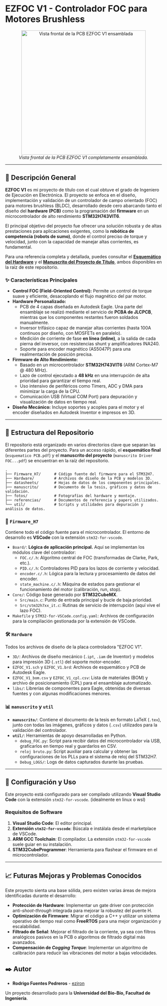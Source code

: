 
# EZFOC V1 - Controlador FOC para Motores Brushless

<p align="center">
  <img src="fotos/20240808_223602.jpg" alt="Vista frontal de la PCB EZFOC V1 ensamblada" width="400">
  <br>
  <em>Vista frontal de la PCB EZFOC V1 completamente ensamblada.</em>
</p>

---

## 📜 Descripción General

**EZFOC V1** es mi proyecto de título con el cual obtuve el grado de Ingeniero de Ejecución en Electrónica. El proyecto se enfoca en el diseño, implementación y validación de un controlador de campo orientado (FOC) para motores brushless (BLDC), desarrollado desde cero abarcando tanto el diseño del **hardware (PCB)** como la programación del **firmware** en un microcontrolador de alto rendimiento **STM32H743VIT6**.

El principal objetivo del proyecto fue ofrecer una solución robusta y de altas prestaciones para aplicaciones exigentes, como la **robótica de competencia (robots de sumo)**, donde el control preciso de torque y velocidad, junto con la capacidad de manejar altas corrientes, es fundamental.

Para una referencia completa y detallada, puedes consultar el **[Esquemático del Hardware](esquematico%20PCB.pdf)** y el **[Manuscrito del Proyecto de Título](manuscrito%20Driver%20FOC%20rev%203%20300325.pdf)**, ambos disponibles en la raíz de este repositorio.

### ✨ Características Principales

*   **Control FOC (Field-Oriented Control):** Permite un control de torque suave y eficiente, desacoplando el flujo magnético del par motor.
*   **Hardware Personalizado:**
    *   PCB de 4 capas diseñada en Autodesk Eagle. Una parte del ensamblaje se realizó mediante el servicio de **PCBA de JLCPCB**, mientras que los componentes restantes fueron soldados manualmente.
    *   Inversor trifásico capaz de manejar altas corrientes (hasta 100A continuos por diseño, con MOSFETs en paralelo).
    *   Medición de corriente de fase **en línea (inline)**, a la salida de cada pierna del inversor, con resistencias shunt y amplificadores INA240.
    *   Soporte para encoder magnético (AS5047P) para una realimentación de posición precisa.
*   **Firmware de Alto Rendimiento:**
    *   Basado en un microcontrolador **STM32H743VIT6** (ARM Cortex-M7 @ 480 MHz).
    *   Lazo de control ejecutado a **48 kHz** en una interrupción de alta prioridad para garantizar el tiempo real.
    *   Uso intensivo de periféricos como Timers, ADC y DMA para minimizar la carga de la CPU.
    *   Comunicación USB (Virtual COM Port) para depuración y visualización de datos en tiempo real.
*   **Diseño Mecánico:** Incluye soportes y acoples para el motor y el encoder diseñados en Autodesk Inventor e impresos en 3D.

---

## 📂 Estructura del Repositorio

El repositorio está organizado en varios directorios clave que separan las diferentes partes del proyecto. Para un acceso rápido, el **esquemático final** (`esquematico PCB.pdf`) y el **manuscrito del proyecto** (`manuscrito Driver FOC...pdf`) se encuentran en la raíz del repositorio.

```
.
├── Firmware_H7/      # Código fuente del firmware para el STM32H7.
├── Hardware/         # Archivos de diseño de la PCB y modelos 3D.
├── datasheets/       # Hojas de datos de los componentes principales.
├── manuscrito/       # Documento de la tesis, gráficos y datos de validación.
├── fotos/            # Fotografías del hardware y montaje.
├── referencias/      # Documentos de referencia y papers utilizados.
└── util/             # Scripts y utilidades para depuración y análisis de datos.
```

### 🧠 `Firmware_H7`

Contiene todo el código fuente para el microcontrolador. El entorno de desarrollo es **VSCode** con la extensión `stm32-for-vscode`.

*   `Board/`: **Lógica de aplicación principal.** Aquí se implementan los módulos clave del controlador:
    *   `FOC.c/.h`: Algoritmo central de FOC (transformadas de Clarke, Park, etc.).
    *   `PID.c/.h`: Controladores PID para los lazos de corriente y velocidad.
    *   `encoder.c/.h`: Lógica para la lectura y procesamiento de datos del encoder.
    *   `state_machine.c/.h`: Máquina de estados para gestionar el funcionamiento del motor (calibración, run, stop).
*   `Core/`: Código base generado por **STM32CubeMX**.
    *   `Src/main.c`: Punto de entrada principal y bucle de baja prioridad.
    *   `Src/stm32h7xx_it.c`: Rutinas de servicio de interrupción (aquí vive el lazo FOC).
*   `Makefile` y `STM32-for-VSCode.config.yaml`: Archivos de configuración para la compilación gestionada por la extensión de VSCode.

### 🛠️ `Hardware`

Todos los archivos de diseño de la placa controladora "EZFOC V1".

*   `3D/`: Archivos de diseño mecánico (`.ipt`, `.iam` de Inventor) y modelos para impresión 3D (`.stl`) del soporte motor-encoder.
*   `EZFOC_V1.sch` y `EZFOC_V1.brd`: Archivos de esquemático y PCB de Autodesk Eagle.
*   `EZFOC_V1_bom.csv` y `EZFOC_V1_cpl.csv`: Lista de materiales (BOM) y archivo de posicionamiento (CPL) para el ensamblaje automatizado.
*   `libs/`: Librerías de componentes para Eagle, obtenidas de diversas fuentes y con algunas modificaciones menores.

### 📊 `manuscrito` y `util`

*   **`manuscrito/`**: Contiene el documento de la tesis en formato LaTeX (`.tex`), junto con todas las imágenes, gráficos y datos (`.csv`) utilizados para la validación del controlador.
*   **`util/`**: Herramientas de apoyo desarrolladas en Python.
    *   `debug_FOC.py`: Script para recibir datos del microcontrolador vía USB, graficarlos en tiempo real y guardarlos en CSV.
    *   `reloj bruto.py`: Script auxiliar para calcular y obtener las configuraciones de los PLLs para el sistema de reloj del STM32H7.
    *   `Debug_LOGS/`: Logs de datos capturados durante las pruebas.

---

## 🚀 Configuración y Uso

Este proyecto está configurado para ser compilado utilizando **Visual Studio Code** con la extensión `stm32-for-vscode`.
(idealmente en linux o wsl)

### Requisitos de Software

1.  **Visual Studio Code**: El editor principal.
2.  **Extensión `stm32-for-vscode`**: Búscala e instálala desde el marketplace de VSCode.
3.  **ARM GCC Toolchain**: El compilador. La extensión `stm32-for-vscode` suele guiar en su instalación.
4.  **STM32CubeProgrammer**: Herramienta para flashear el firmware en el microcontrolador.

---

## 📈 Futuras Mejoras y Problemas Conocidos

Este proyecto sienta una base sólida, pero existen varias áreas de mejora identificadas durante el desarrollo:

*   **Protección de Hardware**: Implementar un gate driver con protección anti-*shoot-through* integrada para mejorar la robustez del puente H.
*   **Optimización de Firmware**: Migrar el código a C++ y utilizar un sistema operativo de tiempo real como **FreeRTOS** para una mejor organización y escalabilidad.
*   **Filtrado de Señal**: Mejorar el filtrado de la corriente, ya sea con filtros analógicos pasivos en la PCB o algoritmos de filtrado digital más avanzados.
*   **Compensación de *Cogging Torque***: Implementar un algoritmo de calibración para reducir las vibraciones del motor a bajas velocidades.

## ✒️ Autor

*   **Rodrigo Fuentes Pedreros** - [eziron](https://github.com/eziron)

Un proyecto desarrollado para la **Universidad del Bío-Bío, Facultad de Ingeniería**.
